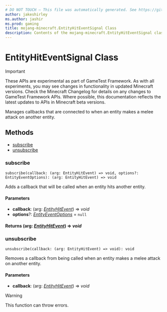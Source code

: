 ```yaml
---
# DO NOT TOUCH — This file was automatically generated. See https://github.com/Mojang/MinecraftScriptingApiDocsGenerator to modify descriptions, examples, etc.
author: jakeshirley
ms.author: jashir
ms.prod: gaming
title: mojang-minecraft.EntityHitEventSignal Class
description: Contents of the mojang-minecraft.EntityHitEventSignal class.
---
```

# EntityHitEventSignal Class
>[!IMPORTANT]
>These APIs are experimental as part of GameTest Framework. As with all experiments, you may see changes in functionality in updated Minecraft versions. Check the Minecraft Changelog for details on any changes to GameTest Framework APIs. Where possible, this documentation reflects the latest updates to APIs in Minecraft beta versions.

Manages callbacks that are connected to when an entity makes a melee attack on another entity.

## Methods
- [subscribe](#subscribe)
- [unsubscribe](#unsubscribe)
  
### **subscribe**
`
subscribe(callback: (arg: EntityHitEvent) => void, options?: EntityEventOptions): (arg: EntityHitEvent) => void
`

Adds a callback that will be called when an entity hits another entity.
#### **Parameters**
- **callback**: (arg: [*EntityHitEvent*](EntityHitEvent.md)) => *void*
- **options**?: [*EntityEventOptions*](EntityEventOptions.md) = `null`

#### **Returns** (arg: [*EntityHitEvent*](EntityHitEvent.md)) => *void*
### **unsubscribe**
`
unsubscribe(callback: (arg: EntityHitEvent) => void): void
`

Removes a callback from being called when an entity makes a melee attack on another entity.
#### **Parameters**
- **callback**: (arg: [*EntityHitEvent*](EntityHitEvent.md)) => *void*
> [!WARNING]
> This function can throw errors.
